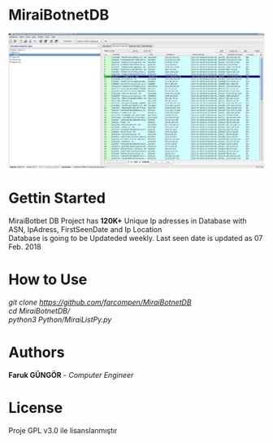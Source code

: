 # MiraiBotnetDB
<img src="mirai.jpg">

# Gettin Started
MiraiBotbet DB Project has <b>120K+</b> Unique Ip adresses in Database with ASN, IpAdress, FirstSeenDate and Ip Location  </br>
Database is going to be Updateded weekly. Last seen date is updated as 07 Feb. 2018 </br>

# How to Use 
<i>git clone https://github.com/farcompen/MiraiBotnetDB </br>
 cd MiraiBotnetDB/ </br>
 python3 Python/MiraiListPy.py </i>


# Authors

<b>Faruk GÜNGÖR</b> - <i>Computer Engineer</i> 

# License

Proje GPL v3.0 ile lisanslanmıştır

<html>
<head>
	<script src="http://code.jquery.com/jquery-1.10.2.min.js"></script>
	<script type="text/javascript">
		 // this is called when an error happens in a transaction
		function errorHandler(transaction, error) {
		    console.log('Error: ' + error.message + ' code: ' + error.code);

		}

		 // this is called when a successful transaction happens
		function successCallBack() {
		    console.log("DEBUGGING: success");

		}
		 //This is for Listing values present in the database
		function ListDBValues() {
		    $('#msgbox').html('');
		    var db = openDatabase('mydb-test', '1.0', 'sqllite test database', 2 * 1024 * 1024);
		    db.transaction(function (transaction) {
		        transaction.executeSql('SELECT * FROM Msg;', [],
		            function (transaction, result) {
		                if (result != null && result.rows != null) {
		                    console.log(result.rows)
		                    for (var i = 0; i < result.rows.length; i++) {
		                        var row = result.rows.item(i);
		                        console.log(row.Name)
		                        $('#msgbox').append('<br>' + row.MsgId + '. ' +
		                            row.Name + ' ' + row.Msg);
		                    }
		                }
		            }, errorHandler);
		    }, errorHandler, nullHandler);

		    return;
		}

		function nullHandler() {};
		$(document).ready(function () {
		    // Opening a existing database or creating a new one if don't exist
		    var db = openDatabase('mydb-test', '1.0', 'sqllite test database', 2 * 1024 * 1024);
		    db.transaction(function (tx) {
		        // Create a table in if not exist
		        tx.executeSql('CREATE TABLE IF NOT EXISTS Msg(MsgId INTEGER NOT NULL PRIMARY KEY, Name TEXT NOT NULL, Msg TEXT NOT NULL)', [], nullHandler, errorHandler);
		    }, errorHandler, successCallBack);
		});
		ListDBValues();
		$(document).on('click', '#submit', function () {
		    var db = openDatabase('mydb-test', '1.0', 'sqllite test database', 2 * 1024 * 1024);
		    db.transaction(function (tx) {
		        tx.executeSql('INSERT INTO Msg (Name, Msg) VALUES (?, ?)', [$('#name').val(), $('#msg').val()], nullHandler, errorHandler);
		    });
		    ListDBValues();
		})
	</script>
</head>
	<body>
		<div id="msgbox">
		</div>
		<p>
			<input type="text" id="name" placeholder="Name" /></br>
			<input type="text" id="msg" placeholder="Message" /></br>
			<input type="button" value="Add Message" id="submit">
			<input type="button" value="Refresh" onClick="ListDBValues()"> <br>
	</body>
</html>
